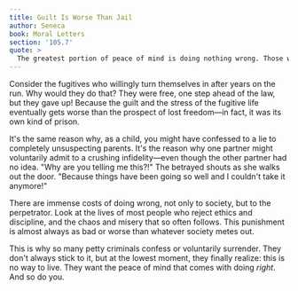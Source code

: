 ```yaml
---
title: Guilt Is Worse Than Jail
author: Seneca
book: Moral Letters
section: '105.7'
quote: >
  The greatest portion of peace of mind is doing nothing wrong. Those who lack self-control live disoriented and disturbed lives.
---
```


Consider the fugitives who willingly turn themselves in after years on the run. Why would they do that? They were free, one step ahead of the law, but they gave up! Because the guilt and the stress of the fugitive life eventually gets worse than the prospect of lost freedom—in fact, it was its own kind of prison.

It's the same reason why, as a child, you might have confessed to a lie to completely unsuspecting parents. It's the reason why one partner might voluntarily admit to a crushing infidelity—even though the other partner had no idea. "Why are you telling me this?!" The betrayed shouts as she walks out the door. "Because things have been going so well and I couldn't take it anymore!"

There are immense costs of doing wrong, not only to society, but to the perpetrator. Look at the lives of most people who reject ethics and discipline, and the chaos and misery that so often follows. This punishment is almost always as bad or worse than whatever society metes out.

This is why so many petty criminals confess or voluntarily surrender. They don't always stick to it, but at the lowest moment, they finally realize: this is no way to live. They want the peace of mind that comes with doing _right_. And so do you.
